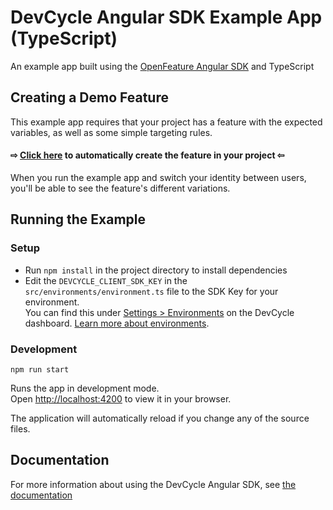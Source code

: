 # DevCycle Angular SDK Example App (TypeScript)

An example app built using the [OpenFeature Angular SDK](https://openfeature.dev/docs/reference/technologies/client/web/angular) and TypeScript

## Creating a Demo Feature
This example app requires that your project has a feature with the expected variables, as well as some simple targeting rules. 

#### ⇨ [Click here](https://app.devcycle.com/r/create?resource=feature&key=hello-togglebot) to automatically create the feature in your project ⇦

When you run the example app and switch your identity between users, you'll be able to see the feature's different variations.

## Running the Example
### Setup

* Run `npm install` in the project directory to install dependencies
* Edit the `DEVCYCLE_CLIENT_SDK_KEY` in the `src/environments/environment.ts` file to the SDK Key for your environment.\
You can find this under [Settings > Environments](https://app.devcycle.com/r/environments) on the DevCycle dashboard. [Learn more about environments](https://docs.devcycle.com/essentials/environments).

### Development

`npm run start`

Runs the app in development mode.\
Open [http://localhost:4200](http://localhost:4200) to view it in your browser.

The application will automatically reload if you change any of the source files.

## Documentation
For more information about using the DevCycle Angular SDK, see [the documentation](https://docs.devcycle.com/sdk/client-side-sdks/angular/)
